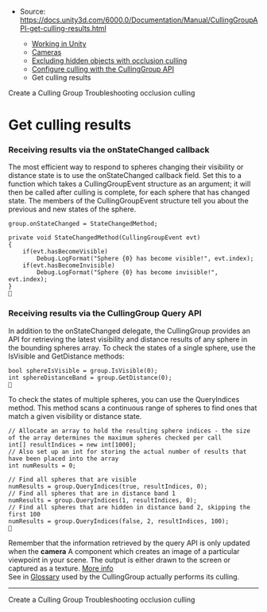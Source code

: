 * Source: https://docs.unity3d.com/6000.0/Documentation/Manual/CullingGroupAPI-get-culling-results.html

  * [Working in Unity](https://docs.unity3d.com/6000.0/Documentation/Manual/working-in-unity.html)
  * [Cameras](https://docs.unity3d.com/6000.0/Documentation/Manual/Cameras.html)
  * [Excluding hidden objects with occlusion culling](https://docs.unity3d.com/6000.0/Documentation/Manual/OcclusionCulling-landing.html)
  * [Configure culling with the CullingGroup API](https://docs.unity3d.com/6000.0/Documentation/Manual/CullingGroupAPI-landing.html)
  * Get culling results


[](https://docs.unity3d.com/6000.0/Documentation/Manual/CullingGroupAPI-getstarted.html)
Create a Culling Group
[](https://docs.unity3d.com/6000.0/Documentation/Manual/occlusion-culling-troubleshooting.html)
Troubleshooting occlusion culling
# Get culling results
### Receiving results via the onStateChanged callback
The most efficient way to respond to spheres changing their visibility or distance state is to use the onStateChanged callback field. Set this to a function which takes a CullingGroupEvent structure as an argument; it will then be called after culling is complete, for each sphere that has changed state. The members of the CullingGroupEvent structure tell you about the previous and new states of the sphere.
```
group.onStateChanged = StateChangedMethod;

private void StateChangedMethod(CullingGroupEvent evt)
{
    if(evt.hasBecomeVisible)
        Debug.LogFormat("Sphere {0} has become visible!", evt.index);
    if(evt.hasBecomeInvisible)
        Debug.LogFormat("Sphere {0} has become invisible!", evt.index);
}

```

### Receiving results via the CullingGroup Query API
In addition to the onStateChanged delegate, the CullingGroup provides an API for retrieving the latest visibility and distance results of any sphere in the bounding spheres array. To check the states of a single sphere, use the IsVisible and GetDistance methods:
```
bool sphereIsVisible = group.IsVisible(0);
int sphereDistanceBand = group.GetDistance(0);

```

To check the states of multiple spheres, you can use the QueryIndices method. This method scans a continuous range of spheres to find ones that match a given visibility or distance state.
```
// Allocate an array to hold the resulting sphere indices - the size of the array determines the maximum spheres checked per call
int[] resultIndices = new int[1000];
// Also set up an int for storing the actual number of results that have been placed into the array
int numResults = 0;

// Find all spheres that are visible
numResults = group.QueryIndices(true, resultIndices, 0);
// Find all spheres that are in distance band 1
numResults = group.QueryIndices(1, resultIndices, 0);
// Find all spheres that are hidden in distance band 2, skipping the first 100
numResults = group.QueryIndices(false, 2, resultIndices, 100);

```

Remember that the information retrieved by the query API is only updated when the **camera** A component which creates an image of a particular viewpoint in your scene. The output is either drawn to the screen or captured as a texture. [More info](https://docs.unity3d.com/6000.0/Documentation/Manual/CamerasOverview.html)  
See in [Glossary](https://docs.unity3d.com/6000.0/Documentation/Manual/Glossary.html#Camera) used by the CullingGroup actually performs its culling.
* * *
[](https://docs.unity3d.com/6000.0/Documentation/Manual/CullingGroupAPI-getstarted.html)
Create a Culling Group
[](https://docs.unity3d.com/6000.0/Documentation/Manual/occlusion-culling-troubleshooting.html)
Troubleshooting occlusion culling
